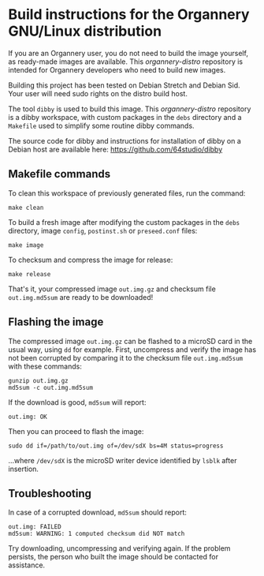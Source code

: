 # Build instructions for the Organnery GNU/Linux distribution

If you are an Organnery user, you do not need to build the image yourself, as ready-made images are available. This  _organnery-distro_ repository is intended for Organnery developers who need to build new images.

Building this project has been tested on Debian Stretch and Debian Sid. Your user will need sudo rights on the distro build host.

The tool `dibby` is used to build this image. This _organnery-distro_ repository is a dibby workspace, with custom packages in the `debs` directory and a `Makefile` used to simplify some routine dibby commands.

The source code for dibby and instructions for installation of dibby on a Debian host are available here: https://github.com/64studio/dibby

## Makefile commands

To clean this workspace of previously generated files, run the command:

```
make clean
```

To build a fresh image after modifying the custom packages in the `debs` directory, image `config`, `postinst.sh` or `preseed.conf` files:

```
make image
```

To checksum and compress the image for release:

```
make release
```

That's it, your compressed image `out.img.gz` and checksum file `out.img.md5sum` are ready to be downloaded!

## Flashing the image

The compressed image `out.img.gz` can be flashed to a microSD card in the usual way, using `dd` for example. First, uncompress and verify the image has not been corrupted by comparing it to the checksum file `out.img.md5sum` with these commands:

```
gunzip out.img.gz
md5sum -c out.img.md5sum
```

If the download is good, `md5sum` will report:

```
out.img: OK
```

Then you can proceed to flash the image:

```
sudo dd if=/path/to/out.img of=/dev/sdX bs=4M status=progress
```

...where `/dev/sdX` is the microSD writer device identified by `lsblk` after insertion.

## Troubleshooting

In case of a corrupted download, `md5sum` should report:

```
out.img: FAILED
md5sum: WARNING: 1 computed checksum did NOT match
```

Try downloading, uncompressing and verifying again. If the problem persists, the person who built the image should be contacted for assistance.